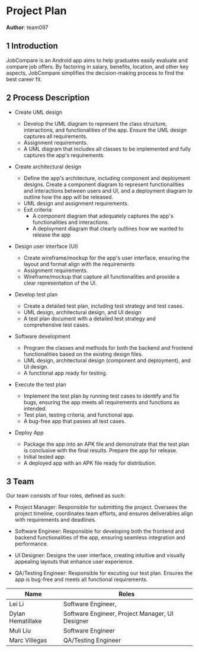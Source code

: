 # Project Plan

**Author**: team097

## 1 Introduction

JobCompare is an Android app aims to help graduates easily evaluate and compare job offers. By factoring in salary, benefits, location, and other key aspects, JobCompare simplifies the decision-making process to find the best career fit.

## 2 Process Description

- Create UML design
  - Develop the UML diagram to represent the class structure, interactions, and functionalities of the app. Ensure the UML design captures all requirements.
  - Assignment requirements.
  - A UML diagram that includes all classes to be implemented and fully captures the app's requirements.

- Create architectural design
  - Define the app's architecture, including component and deployment designs. Create a component diagram to represent functionalities and interactions between users and UI, and a deployment diagram to outline how the app will be released.
  - UML design and assignment requirements.
  - Exit criteria:
    - A component diagram that adequately captures the app's functionalities and interactions.
    - A deployment diagram that clearly outlines how we wanted to release the app
      
-  Design user interface (UI)
    - Create wireframe/mockup for the app's user interface, ensuring the layout and format align with the requirements
    - Assignment requirements.
    - Wireframe/mockup that capture all functionalities and provide a clear representation of the UI.
 
- Develop test plan
  - Create a detailed test plan, including test strategy and test cases.
  - UML design, architectural design, and UI design
  - A test plan document with a detailed test strategy and comprehensive test cases.

- Software development
  - Program the classes and methods for both the backend and frontend functionalities based on the existing design files.
  - UML design, architectural design (component and deployment), and UI design.
  - A functional app ready for testing.

- Execute the test plan
  - Implement the test plan by running test cases to identify and fix bugs, ensuring the app meets all requirements and functions as intended.
  - Test plan, testing criteria, and functional app.
  - A bug-free app that passes all test cases.

- Deploy App
  - Package the app into an APK file and demonstrate that the test plan is conclusive with the final results. Prepare the app for release.
  - Initial tested app.
  - A deployed app with an APK file ready for distribution. 

## 3 Team
Our team consists of four roles, defined as such:

- Project Manager: Responsible for submitting the project. Oversees the project timeline, coordinates team efforts, and ensures deliverables align with requirements and deadlines.

- Software Engineer: Responsible for developing both the frontend and backend functionalities of the app, ensuring seamless integration and performance.

- UI Designer: Designs the user interface, creating intuitive and visually appealing layouts that enhance user experience.

- QA/Testing Engineer: Responsible for excuting our test plan. Ensures the app is bug-free and meets all functional requirements.

| Name          | Roles         |
| ------------- | ------------- |
| Lei Li  | Software Engineer,   |
| Dylan Hematillake  | Software Engineer, Project Manager, UI Designer  |
| Muli Liu | Software Engineer   |
| Marc Villegas | QA/Testing Engineer  |
